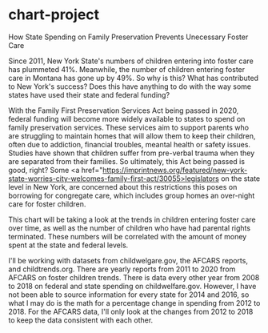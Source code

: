# chart-project

How State Spending on Family Preservation Prevents Unecessary Foster Care

Since 2011, New York State's numbers of children entering into foster care has plummeted 41%. Meanwhile, the number of children entering foster care in Montana has gone up by 49%.
So why is this? What has contributed to New York's success? Does this have anything to do with the way some states have used their state and federal funding?

With the Family First Preservation Services Act being passed in 2020, federal funding will become more widely available 
to states to spend on family preservation services. These services aim to support parents who are struggling to maintain homes that will allow them to keep their children, often
due to addiction, financial troubles, meantal health or safety issues. Studies have shown that children suffer from pre-verbal trauma when they are separated from their families.
So ultimately, this Act being passed is good, right? Some <a href="https://imprintnews.org/featured/new-york-state-worries-city-welcomes-family-first-act/30055>legislators</a> on 
the state level in New York, are concerned about this restrictions this poses on borrowing for congregate care, which includes group homes an over-night care for foster children.
  
This chart will be taking a look at the trends in children entering foster care over time, as well as the number of children who have had parental rights terminated. These numbers
will be correlated with the amount of money spent at the state and federal levels.
  
I'll be working with datasets from childwelgare.gov, the AFCARS reports, and childtrends.org.
There are yearly reports from 2011 to 2020 from AFCARS on foster children trends. There is data every other year from 2008 to 2018 on federal and state spending on childwelfare.gov.
However, I have not been able to source information for every state for 2014 and 2016, so what I may do is the math for a percentage change in spending from 2012 to 2018. For the
AFCARS data, I'll only look at the changes from 2012 to 2018 to keep the data consistent with each other.
